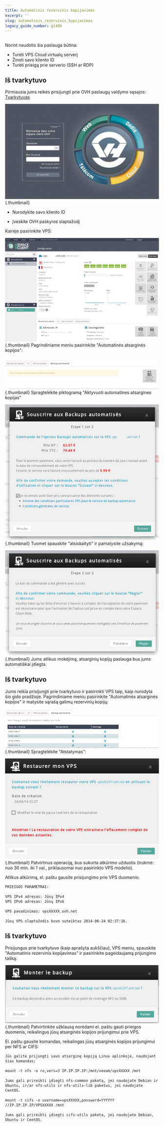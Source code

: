 ```yaml
---
title: Automatinis rezervinis kopijavimas
excerpt: ''
slug: automatinis_rezervinis_kopijavimas
legacy_guide_number: g1486
---
```



## 
Norint naudotis šia paslauga būtina:


- Turėti VPS Cloud virtualų serverį
- Žinoti savo kliento ID
- Turėti prieigą prie serverio (SSH ar RDP)




## Iš tvarkytuvo
Pirmiausia jums reikės prisijungti prie OVH paslaugų valdymo sąsajos: [Tvarkytuvas](https://www.ovh.com/manager/web/)

![](images/img_2080.jpg){.thumbnail}

- Nurodykite savo kliento ID

- Įveskite OVH paskyros slaptažodį


Kairėje pasirinkite VPS:

![](images/img_2023.jpg){.thumbnail}
Pagrindiniame meniu pasirinkite "Automatinės atsarginės kopijos":

![](images/img_2026.jpg){.thumbnail}
Spragtelėkite piktogramą "Aktyvuoti automatines atsargines kopijas"

![](images/img_2027.jpg){.thumbnail}
Tuomet spauskite "atsiskaityti" ir pamatysite užsakymą:

![](images/img_2028.jpg){.thumbnail}
Jums atlikus mokėjimą, atsarginių kopijų paslauga bus jums automatiškai įdiegta.


## Iš tvarkytuvo
Jums reikia prisijungti prie tvarkytuvo ir pasirinkti VPS taip, kaip nurodyta šio gido pradžioje.
Pagrindiniame meniu pasirinkite "Automatinės atsarginės kopijos" ir matysite sąrašą galimų rezervinių kopijų:

![](images/img_2021.jpg){.thumbnail}
Spragtelėkite "Atstatymas":

![](images/img_2025.jpg){.thumbnail}
Patvirtinus operaciją, bus sukurta atkūrimo užduotis (trukmė: nuo 30 min. iki 1 val., priklausomai nuo pasirinkto VPS modelio).

Atlikus atkūrimą, el. paštu gausite prisijungimo prie VPS duomenis: 


```
PRIEIGOS PARAMETRAI:

VPS IPv4 adresas: Jūsų IPv4
VPS IPv6 adresas: Jūsų IPv6

VPS pavadinimas: vpsXXXXX.ovh.net

Jūsų VPS slaptažodis buvo suteiktas 2014-06-24 02:37:16.
```




## Iš tvarkytuvo
Prisijungus prie tvarkytuvo (kaip aprašyta aukščiau), VPS meniu, spauskite "Automatinis rezervinis kopijavimas" ir pasirinkite pageidaujamą prijungimo tašką:

![](images/img_2022.jpg){.thumbnail}
Patvirtinkite užklausą norėdami el. paštu gauti prieigos duomenis, reikalingus jūsų atsarginės kopijos prijungimui prie VPS.

El. paštu gausite komandas, reikalingas jūsų atsarginės kopijos prijungimui per NFS ar CIFS:


```
Jūs galite prijungti savo atsarginę kopiją Linux aplinkoje, naudojant šias komandas:

mount -t nfs -o ro,vers=3 IP.IP.IP.IP:/mnt/veeam/vpsXXXXX /mnt

Jums gali prireikti įdiegti nfs-common paketą, jei naudojate Debian ir Ubuntu, ir/ar nfs-utils ir nfs-utils-lib paketus, jei naudojate CentOS.

mount -t cifs -o username=vpsXXXXX,password=YYYYYY //IP.IP.IP.IP/VPSXXXXX /mnt

Jums gali prireikti įdiegti cifs-utils paketa, jei naudojate Debian, Ubuntu ir CentOS.
```



